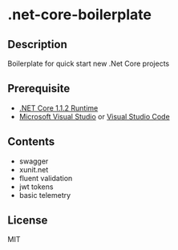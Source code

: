 .net-core-boilerplate
=========================
## Description
Boilerplate for quick start new .Net Core projects
## Prerequisite
* [.NET Core 1.1.2 Runtime](https://download.microsoft.com/download/D/0/2/D028801E-0802-43C8-9F9F-C7DB0A39B344/dotnet-win-x64.1.1.2.exe)
* [Microsoft Visual Studio](https://www.visualstudio.com/downloads/) or [Visual Studio Code](https://code.visualstudio.com/)

## Contents
* swagger
* xunit.net
* fluent validation
* jwt tokens
* basic telemetry
## License
MIT

